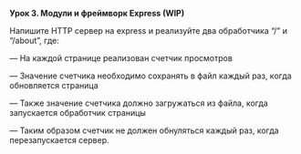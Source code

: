 **Урок 3. Модули и фреймворк Express (WIP)**

Напишите HTTP сервер на express и реализуйте два обработчика “/” и “/about”, где:

— На каждой странице реализован счетчик просмотров

— Значение счетчика необходимо сохранять в файл каждый раз, когда обновляется страница

— Также значение счетчика должно загружаться из файла, когда запускается обработчик страницы

— Таким образом счетчик не должен обнуляться каждый раз, когда перезапускается сервер.